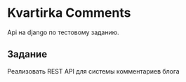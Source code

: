 # Kvartirka Comments
Api на django по тестовому заданию.

## Задание
Реализовать REST API для системы комментариев блога